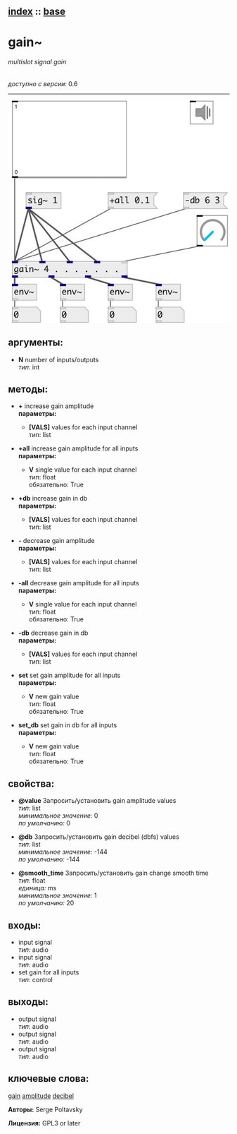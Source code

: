 [index](index.html) :: [base](category_base.html)
---

# gain~

###### multislot signal gain

*доступно с версии:* 0.6

---




[![example](../examples/img/gain~.jpg)](../examples/pd/gain~.pd)



## аргументы:

* **N**
number of inputs/outputs<br>
_тип:_ int<br>



## методы:

* **+**
increase gain amplitude<br>
  __параметры:__
  - **[VALS]** values for each input channel<br>
    тип: list <br>

* **+all**
increase gain amplitude for all inputs<br>
  __параметры:__
  - **V** single value for each input channel<br>
    тип: float <br>
    обязательно: True <br>

* **+db**
increase gain in db<br>
  __параметры:__
  - **[VALS]** values for each input channel<br>
    тип: list <br>

* **-**
decrease gain amplitude<br>
  __параметры:__
  - **[VALS]** values for each input channel<br>
    тип: list <br>

* **-all**
decrease gain amplitude for all inputs<br>
  __параметры:__
  - **V** single value for each input channel<br>
    тип: float <br>
    обязательно: True <br>

* **-db**
decrease gain in db<br>
  __параметры:__
  - **[VALS]** values for each input channel<br>
    тип: list <br>

* **set**
set gain amplitude for all inputs<br>
  __параметры:__
  - **V** new gain value<br>
    тип: float <br>
    обязательно: True <br>

* **set_db**
set gain in db for all inputs<br>
  __параметры:__
  - **V** new gain value<br>
    тип: float <br>
    обязательно: True <br>




## свойства:

* **@value** 
Запросить/установить gain amplitude values<br>
_тип:_ list<br>
_минимальное значение:_ 0<br>
_по умолчанию:_ 0<br>

* **@db** 
Запросить/установить gain decibel (dbfs) values<br>
_тип:_ list<br>
_минимальное значение:_ -144<br>
_по умолчанию:_ -144<br>

* **@smooth_time** 
Запросить/установить gain change smooth time<br>
_тип:_ float<br>
_единица:_ ms<br>
_минимальное значение:_ 1<br>
_по умолчанию:_ 20<br>



## входы:

* input signal<br>
_тип:_ audio
* input signal<br>
_тип:_ audio
* set gain for all inputs<br>
_тип:_ control



## выходы:

* output signal<br>
_тип:_ audio
* output signal<br>
_тип:_ audio
* output signal<br>
_тип:_ audio



## ключевые слова:

[gain](keywords/gain.html)
[amplitude](keywords/amplitude.html)
[decibel](keywords/decibel.html)






**Авторы:** Serge Poltavsky




**Лицензия:** GPL3 or later





